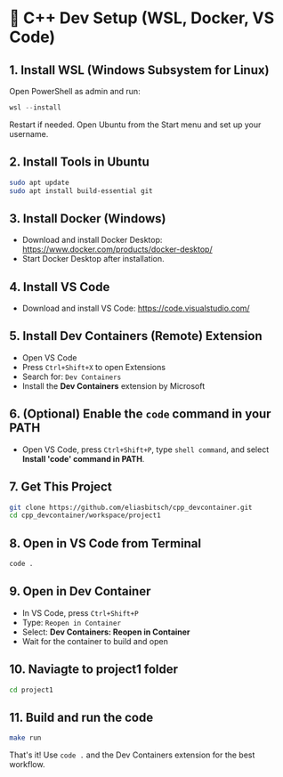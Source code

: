 # 🚀 C++ Dev Setup (WSL, Docker, VS Code)

## 1. Install WSL (Windows Subsystem for Linux)
Open PowerShell as admin and run:
```powershell
wsl --install
```
Restart if needed. Open Ubuntu from the Start menu and set up your username.

## 2. Install Tools in Ubuntu
```bash
sudo apt update
sudo apt install build-essential git
```

## 3. Install Docker (Windows)
- Download and install Docker Desktop: https://www.docker.com/products/docker-desktop/
- Start Docker Desktop after installation.

## 4. Install VS Code
- Download and install VS Code: https://code.visualstudio.com/

## 5. Install Dev Containers (Remote) Extension
- Open VS Code
- Press `Ctrl+Shift+X` to open Extensions
- Search for: `Dev Containers`
- Install the **Dev Containers** extension by Microsoft

## 6. (Optional) Enable the `code` command in your PATH
- Open VS Code, press `Ctrl+Shift+P`, type `shell command`, and select **Install 'code' command in PATH**.

## 7. Get This Project
```bash
git clone https://github.com/eliasbitsch/cpp_devcontainer.git
cd cpp_devcontainer/workspace/project1
```

## 8. Open in VS Code from Terminal
```bash
code .
```

## 9. Open in Dev Container
- In VS Code, press `Ctrl+Shift+P`
- Type: `Reopen in Container`
- Select: **Dev Containers: Reopen in Container**
- Wait for the container to build and open

## 10. Naviagte to project1 folder
```bash
cd project1
```

## 11. Build and run the code
```bash
make run
```

That's it! Use `code .` and the Dev Containers extension for the best workflow.
